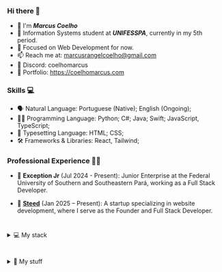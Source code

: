 ### Hi there 👋

- 👋 I'm **_Marcus Coelho_**
- 🏫 Information Systems student at **_UNIFESSPA_**, currently in my 5th period.
- 🌱 Focused on Web Development for now.
- 📫 Reach me at: marcusrangelcoelho@gmail.com
- 🐺 Discord: coelhomarcus
- 📃 Portfolio: https://coelhomarcus.com

### Skills 💻

- 🗣️ Natural Language: Portuguese (Native); English (Ongoing);
- 👨‍💻 Programming Language: Python; C#; Java; Swift; JavaScript, TypeScript;
- 📱 Typesetting Language: HTML; CSS;
- 🛠 Frameworks & Libraries: React, Tailwind;

### Professional Experience 👨‍💻

- 🦎 **Exception Jr** (Jul 2024 - Present): Junior Enterprise at the Federal University of Southern and Southeastern Pará, working as a Full Stack Developer.

- 🐴 **[Steed](https://github.com/SteedHub)** (Jan 2025 – Present): A startup specializing in website development, where I serve as the Founder and Full Stack Developer.

#  

<details>
<summary>💻 My stack</summary>

- ⚙️ IDE: VS Code, Sublime Text

- 🛠️ Tools: Cmder, Figma

- 🔗 Others: Todoist, Discord, Brave 

- ➕ VSCode Extensions:
	- Themes: Vesper, Min Theme, Aura Theme
	- Icon Theme: Symbols
	- Auto Rename Tag
	- ESLint
	- GitLens
	- Live Server
	- Color Highlight
   	- ES7+ React/Redux/React-Native snippets


[![GitHub Streak](https://github-readme-streak-stats.herokuapp.com?user=coelhomarcus&theme=holi-theme&hide_border=true&border_radius=20)](https://coelhomarcus.com)

</details>

#

<details>
<summary>🧳 My stuff</summary>

- 🎮 Favorite games: Cyberpunk 2077, Elden Ring, Dark Souls III.

- 📙 Favorite manga/anime: Kaiji, Berserk, 20th Century Boys, Chainsaw Man, Death Note.
  
- 🎸 Favorite singer: Enygma.

- ⌨️ [Monkeytype Account](https://monkeytype.com/profile/coelhomarcus)

</details>
